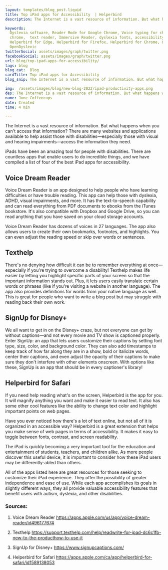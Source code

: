 ```yaml
---
layout: templates/blog_post.liquid
title: Top iPad apps for Accessibility  | Helperbird
description: The Internet is a vast resource of information. But what happens when you can't access that information? There are many websites and applications available to help assist those with disabilities—especially those with visual and hearing impairments—access the information they need.

keywords:
  Dyslexia software, Reader Mode for Google Chrome, Voice typing for chrome, Text to speech for
  chrome,  text reader, Immersive Reader, dyslexia fonts, accessibility software, dyslexia software,
  Helperbird for Edge, Helperbird for Firefox, Helperbird for Chrome, Opendyslexic for Chrome,
  OpenDyslexic
twitterSocial: assets/images/graph/twitter.png
facebookSocial: assets/images/graph/twitter.png
url: blog/top-ipad-apps-for-accessibility/
tags: blog
blog_cat:  Blog
cardTitle: Top iPad apps for Accessibility
blog_snip: The Internet is a vast resource of information. But what happens when you can't access that information? There are many websites and applications available to help assist those with disabilities—especially those with visual and hearing impairments—access the information they need.

img:  /assets/images/blog/new-blog-2022/ipad-productivity-apps.png
des: The Internet is a vast resource of information. But what happens when you can't access that information? There are many websites and applications available to help assist those with disabilities—especially those with visual and hearing impairments—access the information they need.
name: June Coffeecups
date: Created
time: 4 min

---
```


The Internet is a vast resource of information. But what happens when you can't access that information? There are many websites and applications available to help assist those with disabilities—especially those with visual and hearing impairments—access the information they need.

iPads have been an amazing tool for people with disabilities. There are countless apps that enable users to do incredible things, and we have compiled a list of four of the best iPad apps for accessibility.

## Voice Dream Reader

Voice Dream Reader is an app designed to help people who have learning difficulties or have trouble reading. This app can help those with dyslexia, ADHD, visual impairments, and more. It has the text-to-speech capability and can read everything from PDF documents to ebooks from the iTunes bookstore. It's also compatible with Dropbox and Google Drive, so you can read anything that you have saved on your cloud storage accounts.

Voice Dream Reader has dozens of voices in 27 languages. The app also allows users to create their own bookmarks, footnotes, and highlights. You can even adjust the reading speed or skip over words or sentences.

## Texthelp

There's no denying how difficult it can be to remember everything at once—especially if you're trying to overcome a disability! Texthelp makes life easier by letting you highlight specific parts of your screen so that the important information stands out. Plus, it lets users easily translate certain words or phrases (like if you're visiting a website in another language). The app also provides definitions for words from your native language as well. This is great for people who want to write a blog post but may struggle with reading back their own work.

## SignUp for Disney+

We all want to get in on the Disney+ craze, but not everyone can get by without captions—and not every movie and TV show is captioned properly. Enter SignUp: an app that lets users customize their captions by setting font type, size, color, and background color. They can also add timestamps to keep track of how far along they are in a show, bold or italicize words, center their captions, and even adjust the opacity of their captions to make sure they don't interfere with other elements onscreen. With options like these, SignUp is an app that should be in every captioner's library!

## Helperbird for Safari

If you need help reading what's on the screen, Helperbird is the app for you. It will magnify anything you want and make it easier to read text. It also has some other cool features like the ability to change text color and highlight important points on web pages.

Have you ever noticed how there's a lot of text online, but not all of it is organized in an accessible way? Helperbird is a great extension that helps you make sense of web pages in terms of accessibility. It makes it easy to toggle between fonts, contrast, and screen readability.

The iPad is quickly becoming a very important tool for the education and entertainment of students, teachers, and children alike. As more people discover this useful device, it is important to consider how these iPad users may be differently-abled than others.

All of the apps listed here are great resources for those seeking to customize their iPad experience. They offer the possibility of greater independence and ease of use. While each app accomplishes its goals in slightly different ways, they all provide valuable accessibility features that benefit users with autism, dyslexia, and other disabilities.

  
  
### Sources:

1. Voice Dream Reader
https://apps.apple.com/us/app/voice-dream-reader/id496177674

2. Texthelp
https://support.texthelp.com/help/readwrite-for-ipad-dc6c1fb-new-to-the-producthow-to-use-it

3. SignUp for Disney+
https://www.signupcaptions.com/

4. Helperbird for Safari
https://apps.apple.com/ca/app/helperbird-for-safari/id1589138053